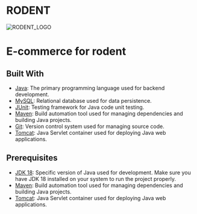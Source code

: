 # RODENT
![RODENT_LOGO](https://github.com/NicolaAnnu/Rodent/assets/145975568/ffdb01c8-1097-4a5a-8b5a-3c23e2f4ecb1)

# E-commerce for rodent

## Built With

- [Java](https://www.oracle.com/java/): The primary programming language used for backend development.
- [MySQL](https://www.mysql.com/): Relational database used for data persistence.
- [JUnit](https://junit.org/junit5/): Testing framework for Java code unit testing.
- [Maven](https://maven.apache.org/): Build automation tool used for managing dependencies and building Java projects.
- [Git](https://git-scm.com/): Version control system used for managing source code.
- [Tomcat](http://tomcat.apache.org/): Java Servlet container used for deploying Java web applications.

## Prerequisites

- [JDK 18](https://www.oracle.com/java/technologies/javase-jdk18-downloads.html): Specific version of Java used for development. Make sure you have JDK 18 installed on your system to run the project properly.
- [Maven](https://maven.apache.org/): Build automation tool used for managing dependencies and building Java projects.
- [Tomcat](http://tomcat.apache.org/): Java Servlet container used for deploying Java web applications.
